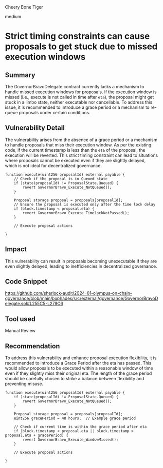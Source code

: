 Cheery Bone Tiger

medium

# Strict timing constraints can cause proposals to get stuck due to missed execution windows

## Summary
The GovernorBravoDelegate contract currently lacks a mechanism to handle missed execution windows for proposals. If the execution window is missed (i.e., execute is not called in time after `eta`), the proposal might get stuck in a limbo state, neither executable nor cancellable. To address this issue, it is recommended to introduce a grace period or a mechanism to re-queue proposals under certain conditions.

## Vulnerability Detail
The vulnerability arises from the absence of a grace period or a mechanism to handle proposals that miss their execution window. As per the existing code, if the current timestamp is less than the `eta` of the proposal, the execution will be reverted. This strict timing constraint can lead to situations where proposals cannot be executed even if they are slightly delayed, which is not ideal for decentralized governance.

```solidity
function execute(uint256 proposalId) external payable {
    // Check if the proposal is in Queued state
    if (state(proposalId) != ProposalState.Queued) {
        revert GovernorBravo_Execute_NotQueued();
    }

    Proposal storage proposal = proposals[proposalId];
    // Ensure the proposal is executed only after the time lock delay
    if (block.timestamp < proposal.eta) {
        revert GovernorBravo_Execute_TimelockNotPassed();
    }

    // Execute proposal actions

}
```


## Impact
This vulnerability can result in proposals becoming unexecutable if they are even slightly delayed, leading to inefficiencies in decentralized governance.

## Code Snippet
https://github.com/sherlock-audit/2024-01-olympus-on-chain-governance/blob/main/bophades/src/external/governance/GovernorBravoDelegate.sol#L255C5-L278C6

## Tool used
Manual Review

## Recommendation
To address this vulnerability and enhance proposal execution flexibility, it is recommended to introduce a Grace Period after the eta has passed. This would allow proposals to be executed within a reasonable window of time even if they slightly miss their original eta. The length of the grace period should be carefully chosen to strike a balance between flexibility and preventing misuse.

```solidity
function execute(uint256 proposalId) external payable {
    if (state(proposalId) != ProposalState.Queued) {
        revert GovernorBravo_Execute_NotQueued();
    }

    Proposal storage proposal = proposals[proposalId];
    uint256 gracePeriod = 48 hours;  // Example grace period

    // Check if current time is within the grace period after eta
    if (block.timestamp < proposal.eta || block.timestamp > proposal.eta + gracePeriod) {
        revert GovernorBravo_Execute_WindowMissed();
    }

    // Execute proposal actions
    
}
```